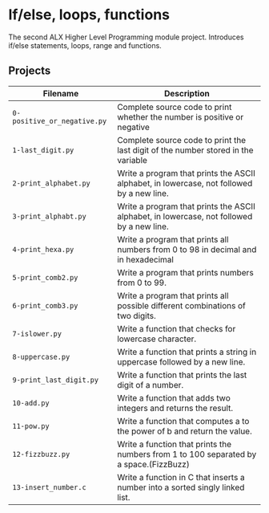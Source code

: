 # If/else, loops, functions
The second ALX Higher Level Programming module project. Introduces if/else statements, loops, range and functions.

## Projects
| Filename | Description |
| -------- | ----------- |
| `0-positive_or_negative.py` | Complete source code to print whether the number is positive or negative |
| `1-last_digit.py` |  Complete source code to print the last digit of the number stored in the variable |
| `2-print_alphabet.py` | Write a program that prints the ASCII alphabet, in lowercase, not followed by a new line. |
| `3-print_alphabt.py` | Write a program that prints the ASCII alphabet, in lowercase, not followed by a new line. |
| `4-print_hexa.py` | Write a program that prints all numbers from 0 to 98 in decimal and in hexadecimal |
| `5-print_comb2.py` | Write a program that prints numbers from 0 to 99. |
| `6-print_comb3.py` | Write a program that prints all possible different combinations of two digits. |
| `7-islower.py` | Write a function that checks for lowercase character. |
| `8-uppercase.py` | Write a function that prints a string in uppercase followed by a new line. |
| `9-print_last_digit.py` | Write a function that prints the last digit of a number. |
| `10-add.py` | Write a function that adds two integers and returns the result. |
| `11-pow.py` | Write a function that computes a to the power of b and return the value. |
| `12-fizzbuzz.py` | Write a function that prints the numbers from 1 to 100 separated by a space.(FizzBuzz) |
| `13-insert_number.c` | Write a function in C that inserts a number into a sorted singly linked list. |
